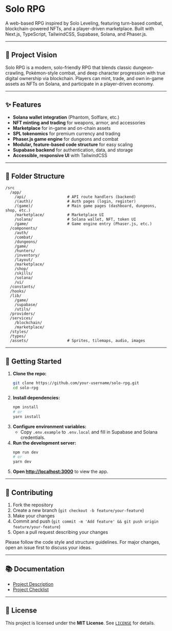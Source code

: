 # Solo RPG

A web-based RPG inspired by Solo Leveling, featuring turn-based combat, blockchain-powered NFTs, and a player-driven marketplace. Built with Next.js, TypeScript, TailwindCSS, Supabase, Solana, and Phaser.js.

---

## 🚀 Project Vision

Solo RPG is a modern, solo-friendly RPG that blends classic dungeon-crawling, Pokémon-style combat, and deep character progression with true digital ownership via blockchain. Players can mint, trade, and own in-game assets as NFTs on Solana, and participate in a player-driven economy.

---

## ✨ Features

- **Solana wallet integration** (Phantom, Solflare, etc.)
- **NFT minting and trading** for weapons, armor, and accessories
- **Marketplace** for in-game and on-chain assets
- **SPL tokenomics** for premium currency and trading
- **Phaser.js game engine** for dungeons and combat
- **Modular, feature-based code structure** for easy scaling
- **Supabase backend** for authentication, data, and storage
- **Accessible, responsive UI** with TailwindCSS

---

## 📁 Folder Structure

```
/src
  /app/
    /api/                  # API route handlers (backend)
    /(auth)/               # Auth pages (login, register)
    /(game)/               # Main game pages (dashboard, dungeons, shop, etc.)
    /marketplace/          # Marketplace UI
    /solana/               # Solana wallet, NFT, token UI
    /game/                 # Game engine entry (Phaser.js, etc.)
  /components/
    /auth/
    /combat/
    /dungeons/
    /game/
    /hunters/
    /inventory/
    /layout/
    /marketplace/
    /shop/
    /skills/
    /solana/
    /ui/
  /constants/
  /hooks/
  /lib/
    /game/
    /supabase/
    /utils/
  /providers/
  /services/
    /blockchain/
    /marketplace/
  /styles/
  /types/
  /assets/                 # Sprites, tilemaps, audio, images
```

---

## 🏁 Getting Started

1. **Clone the repo:**
   ```bash
   git clone https://github.com/your-username/solo-rpg.git
   cd solo-rpg
   ```
2. **Install dependencies:**
   ```bash
   npm install
   # or
   yarn install
   ```
3. **Configure environment variables:**
   - Copy `.env.example` to `.env.local` and fill in Supabase and Solana credentials.
4. **Run the development server:**
   ```bash
   npm run dev
   # or
   yarn dev
   ```
5. **Open [http://localhost:3000](http://localhost:3000)** to view the app.

---

## 🤝 Contributing

1. Fork the repository
2. Create a new branch (`git checkout -b feature/your-feature`)
3. Make your changes
4. Commit and push (`git commit -m 'Add feature' && git push origin feature/your-feature`)
5. Open a pull request describing your changes

Please follow the code style and structure guidelines. For major changes, open an issue first to discuss your ideas.

---

## 📚 Documentation

- [Project Description](./PROJECT_DESCRIPTION_FINAL.md)
- [Project Checklist](./docs/ProjectChecklist.mdProjectChecklist.md)

---

## 📄 License

This project is licensed under the **MIT License**. See [`LICENSE`](./LICENSE) for details.
